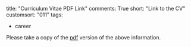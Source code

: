 title: "Curriculum Vitae PDF Link"
comments: True
short: "Link to the CV"
customsort: "011"
tags:
- career

Please take a copy of the [pdf][cv] version of the above information.

[cv]: http://nathanrosspowell.com/static/pdf/NathanRossPowell-CV.pdf "CV PDF"

